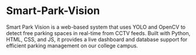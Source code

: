 # Smart-Park-Vision
Smart Park Vision is a web-based system that uses YOLO and OpenCV to detect free parking spaces in real-time from CCTV feeds. Built with Python, HTML, CSS, and JS, it provides a live dashboard and database support for efficient parking management on our college campus.

